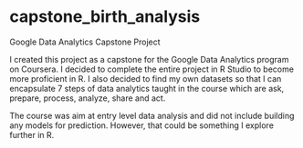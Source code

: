 # capstone_birth_analysis
Google Data Analytics Capstone Project

I created this project as a capstone for the Google Data Analytics program on Coursera. I decided to complete the entire project in R Studio to become more proficient in R. I also decided to find my own datasets so that I can encapsulate 7 steps of data analytics taught in the course which are ask, prepare, process, analyze, share and act. 

The course was aim at entry level data analysis and did not include building any models for prediction. However, that could be something I explore further in R.
